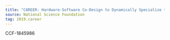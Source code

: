 ```yaml
---
title: "CAREER: Hardware-Software Co-Design to Dynamically Specialize the Memory Hierarchy"
source: National Science Foundation
tag: 2019.career
---
```


CCF-1845986
